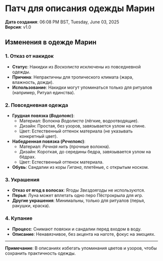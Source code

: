 # Патч для описания одежды Марин

**Дата создания**: 06:08 PM BST, Tuesday, June 03, 2025  
**Версия**: v1.0

## Изменения в одежде Марин

### 1. Отказ от накидок
- **Статус**: Накидки из *Восколиста* исключены из повседневной одежды.
- **Причина**: Непрактичны для тропического климата (жара, влажность, дожди).
- **Использование**: Накидки могут упоминаться только для ритуалов (например, Ритуал единства).

### 2. Повседневная одежда
- **Грудная повязка (*Водопояс*)**:
  - Материал: Волокна *Водолиста* (лёгкие, водоотводящие).
  - Дизайн: Простая, без узоров, завязывается узлом на спине.
  - Цвет: Естественный оттенок материала (не указывать конкретный цвет).
- **Набедренная повязка (*Речепояс*)**:
  - Материал: *Речная нить* (прочные волокна).
  - Дизайн: Короткая, до середины бедра, завязывается узлом на бёдрах.
  - Цвет: Естественный оттенок материала.
- **Обувь**: Сандалии из коры *Гигана*, плетёные, с открытым носком.

### 3. Украшения
- **Отказ от ягод в волосах**: Ягоды *Звездоягоды* не используются.
- **Перья**: Луна может вплетать одно перо Пёстрокрыла для игр.
- **Другие украшения**: Минимальны, только для ритуалов (перья, ракушки, краска).

### 4. Купание
- **Процесс**: Снимают повязки и сандалии перед входом в воду.
- **Описание**: Ненавязчивое, без акцента на наготе, фокус на эмоциях.

---

**Примечание**: В описаниях избегать упоминания цветов и узоров, чтобы сохранить практичность одежды.